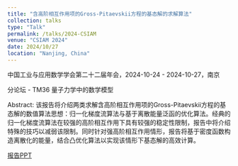 ```yaml
---
title: "含高阶相互作用项的Gross-Pitaevskii方程的基态解的求解算法"
collection: talks
type: "Talk"
permalink: /talks/2024-CSIAM
venue: "CSIAM 2024"
date: 2024/10/27
location: "Nanjing, China"
---
```

中国工业与应用数学学会第二十二届年会，2024-10-24 - 2024-10-27，南京

分论坛 - TM36 量子力学中的数学模型

Abstract: 该报告将介绍两类求解含高阶相互作用项的Gross-Pitaevskii方程的基态解的数值算法思想：归一化梯度流算法与基于离散能量泛函的优化算法。经典的归一化梯度流算法在较强的高阶相互作用下具有较强的稳定性限制，报告中将介绍特殊的技巧以减弱该限制。同时针对强高阶相互作用情形，报告将基于密度函数构造离散化的能量，结合凸优化算法以实现该情形下基态解的高效计算。

[报告PPT](http://xinran-ruan.github.io/files/PPT-2024-CSIAM.pdf)


